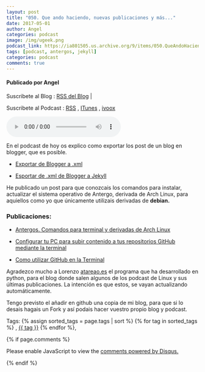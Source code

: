 ```yaml
---
layout: post
title: "050. Que ando haciendo, nuevas publicaciones y más..."
date: 2017-05-01
author: Angel
categories: podcast
image: /img/ugeek.png
podcast_link: https://ia801505.us.archive.org/9/items/050.QueAndoHaciendo/050.%20Que%20ando%20haciendo.mp3
tags: [podcast, antergos, jekyll]
categories: podcast
comments: true
---
```

#### Publicado por Angel

Suscribete al Blog :  [RSS del Blog](http://feeds.feedburner.com/uGeekBlog) |

Suscribete al Podcast :  [RSS](http://feeds.feedburner.com/ugeek) , [ITunes](https://itunes.apple.com/us/podcast/ugeek/id1201421866?mt=2) , [ivoox](https://www.ivoox.com/podcast-ugeek_sq_f1383493_1.html)

<audio controls>
  <source src="https://ia801505.us.archive.org/9/items/050.QueAndoHaciendo/050.%20Que%20ando%20haciendo.mp3" type="audio/mpeg">
Your browser does not support the audio element.
</audio>
<!-- ---------------------------------------------------Pon aquí el audio-------------------------------------------------------- -->

En el podcast de hoy os explico como exportar los post de un blog en blogger, que es posible.

* [Exportar de Blogger a .xml](https://support.google.com/blogger/answer/41387?visit_id=1-636291614723559638-3770125108&rd=1)  

* [Esportar de .xml de Blogger a Jekyll](http://import.jekyllrb.com/docs/blogger/)  


He publicado un post para que conozcais los comandos para instalar, actualizar el sistema operativo de Antergo, derivada de Arch Linux, para aquiellos como yo que únicamente utilizais derivadas de **debian.**

### Publicaciones:   

* [Antergos. Comandos para terminal y derivadas de Arch Linux](https://ugeek.github.io/Antergos-comando-para-terminal-y-derivadas-arch/)


* [Configurar tu PC para subir contenido a tus repositorios GitHub mediante la terminal](https://ugeek.github.io/configurar-tu-pc-para-subir-contenido-a-tus-repositiorios-github-mediante-terminal/)  

* [Como utilizar GitHub en la Terminal](https://ugeek.github.io/utilizar-github-desde-terminal/)  

Agradezco mucho a Lorenzo [atareao.es](https://www.atareao.es/) el programa que ha desarrollado en python, para el blog donde salen algunos de los podcast de Linux y sus últimas publicaciones. La intención es que estos, se vayan actualizando automáticamente.  

Tengo previsto el añadir en github una copia de mi blog, para que si lo desais hagais un Fork y así podais hacer vuestro propio blog y podcast.

<!-- -------------------------------------Aquí abajo los comentarios -------------------------------------------  -->
Tags: {% assign sorted_tags = page.tags | sort %} {% for tag in sorted_tags %} , <span class="tag"><a href="/tag#{{ tag }}">{{ tag }}</a></span> {% endfor %},


{% if page.comments %}
<div id="disqus_thread"></div>
<script>

/**
*  RECOMMENDED CONFIGURATION VARIABLES: EDIT AND UNCOMMENT THE SECTION BELOW TO INSERT DYNAMIC VALUES FROM YOUR PLATFORM OR CMS.
*  LEARN WHY DEFINING THESE VARIABLES IS IMPORTANT: https://disqus.com/admin/universalcode/#configuration-variables*/
/*
var disqus_config = function () {
this.page.url = PAGE_URL;  // Replace PAGE_URL with your page's canonical URL variable
this.page.identifier = PAGE_IDENTIFIER; // Replace PAGE_IDENTIFIER with your page's unique identifier variable
};
*/
(function() { // DON'T EDIT BELOW THIS LINE
var d = document, s = d.createElement('script');
s.src = 'https://https-angelbcn-github-io-ugeek.disqus.com/embed.js';
s.setAttribute('data-timestamp', +new Date());
(d.head || d.body).appendChild(s);
})();
</script>
<noscript>Please enable JavaScript to view the <a href="https://disqus.com/?ref_noscript">comments powered by Disqus.</a></noscript>

{% endif %}

<script id="dsq-count-scr" src="//https-angelbcn-github-io-ugeek.disqus.com/count.js" async></script>
